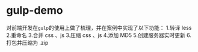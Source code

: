 # gulp-demo
对前端开发在`gulp`的使用上做了梳理，并在案例中实现了以下功能：
    1.转译 less
    2.重命名
    3.合并 css 、js
    3.压缩 css 、js
    4.添加 MD5
    5.创建服务器实时更新
    6.打包并压缩为 .zip